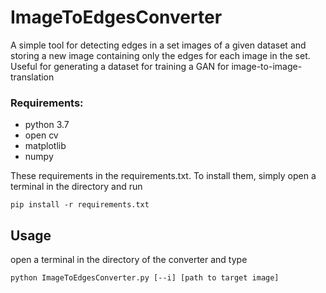 # ImageToEdgesConverter

A simple tool for detecting edges in a set images of a given dataset and storing a new image containing only the edges for each image in the set.
Useful for generating a dataset for training a GAN for image-to-image-translation

### Requirements:
- python 3.7
- open cv
- matplotlib
- numpy

These requirements in the requirements.txt.
To install them, simply open a terminal in the directory and run

    pip install -r requirements.txt
    
## Usage
open a terminal in the directory of the converter and type

    python ImageToEdgesConverter.py [--i] [path to target image]


